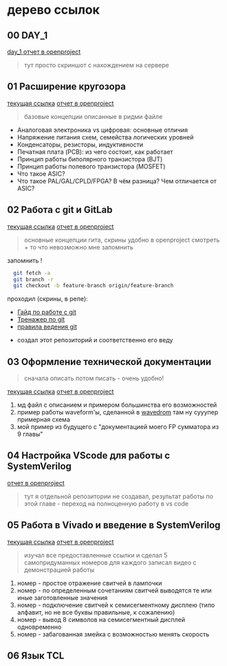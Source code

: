 # дерево ссылок

## 00 DAY_1

[day_1 отчет в openproject](https://openproject.borisblade.ru/projects/stazhirovki-rtl/work_packages/1788/activity?query_props=%7B%22c%22%3A%5B%22id%22%2C%22subject%22%2C%22type%22%2C%22status%22%2C%22priority%22%2C%22assignee%22%2C%22category%22%2C%22dueDate%22%2C%22percentageDone%22%5D%2C%22hi%22%3Atrue%2C%22g%22%3A%22%22%2C%22is%22%3Atrue%2C%22tv%22%3Afalse%2C%22hla%22%3A%5B%22status%22%2C%22priority%22%2C%22dueDate%22%5D%2C%22t%22%3A%22id%3Aasc%22%2C%22f%22%3A%5B%7B%22n%22%3A%22status%22%2C%22o%22%3A%22o%22%2C%22v%22%3A%5B%5D%7D%5D%2C%22pp%22%3A20%2C%22pa%22%3A4%7D)


> тут просто скриншот с нахождением на сервере

## 01 Расширение кругозора

[текущая ссылка](https://gitlab.borisblade.ru/glebFrolov/Internship/-/tree/gleb.Frolov.broadening_of_horizons/%2001_base_concepts)
[отчет в openproject](https://openproject.borisblade.ru/projects/stazhirovki-rtl/work_packages/1792/relations?query_props=%7B%22c%22%3A%5B%22id%22%2C%22subject%22%2C%22type%22%2C%22status%22%2C%22priority%22%2C%22assignee%22%2C%22category%22%2C%22dueDate%22%2C%22percentageDone%22%5D%2C%22hi%22%3Atrue%2C%22g%22%3A%22%22%2C%22is%22%3Atrue%2C%22tv%22%3Afalse%2C%22hla%22%3A%5B%22status%22%2C%22priority%22%2C%22dueDate%22%5D%2C%22t%22%3A%22id%3Aasc%22%2C%22f%22%3A%5B%7B%22n%22%3A%22status%22%2C%22o%22%3A%22o%22%2C%22v%22%3A%5B%5D%7D%5D%2C%22pp%22%3A20%2C%22pa%22%3A4%7D)


>базовые концепции описанные в ридми файле

 * Аналоговая электроника vs цифровая: основные отличия
 * Напряжение питания схем, семейства логических уровней
 * Конденсаторы, резисторы, индуктивности
 * Печатная плата (PCB): из чего состоит, как работает
 * Принцип работы биполярного транзистора (BJT)
 * Принцип работы полевого транзистора (MOSFET)
 * Что такое ASIC?
 * Что такое PAL/GAL/CPLD/FPGA? В чём разница? Чем отличается от ASIC?

## 02 Работа с git и GitLab

[текущая ссылка](https://gitlab.borisblade.ru/glebFrolov/Internship/-/tree/glebfrolov.start_in_git/02_git_start)
[отчет в openproject](https://openproject.borisblade.ru/projects/stazhirovki-rtl/work_packages/1796/activity?query_props=%7B%22c%22%3A%5B%22id%22%2C%22subject%22%2C%22type%22%2C%22status%22%2C%22priority%22%2C%22assignee%22%2C%22category%22%2C%22dueDate%22%2C%22percentageDone%22%5D%2C%22hi%22%3Atrue%2C%22g%22%3A%22%22%2C%22is%22%3Atrue%2C%22tv%22%3Afalse%2C%22hla%22%3A%5B%22status%22%2C%22priority%22%2C%22dueDate%22%5D%2C%22t%22%3A%22id%3Aasc%22%2C%22f%22%3A%5B%7B%22n%22%3A%22status%22%2C%22o%22%3A%22o%22%2C%22v%22%3A%5B%5D%7D%5D%2C%22pp%22%3A20%2C%22pa%22%3A4%7D)

>основные концепции гита, скрины удобно в openproject смотреть + то что невозможно мне запомнить

запомнить !

```bash
  git fetch -a
  git branch -r
  git checkout -b feature-branch origin/feature-branch
```

проходил (скрины, в репе):

- [Гайд по работе с git](https://githowto.com/ru/git_basics)
- [Тренажер по git](https://learngitbranching.js.org/)
- [правила ведения git](https://dokuwiki.borisblade.ru/doku.php?id=common:git_workflow)

+ создал этот репозиторий и соответственно его веду

## 03 Оформление технической документации

>сначала описать потом писать - очень удобно!

[текущая ссылка](https://gitlab.borisblade.ru/glebFrolov/Internship/-/tree/glebFrolov.inter_in_tec_doc/03_Registration_of_technical_documentation)
[отчет в openproject](https://openproject.borisblade.ru/projects/stazhirovki-rtl/work_packages/1800/activity?query_props=%7B%22c%22%3A%5B%22id%22%2C%22subject%22%2C%22type%22%2C%22status%22%2C%22priority%22%2C%22assignee%22%2C%22category%22%2C%22dueDate%22%2C%22percentageDone%22%5D%2C%22hi%22%3Atrue%2C%22g%22%3A%22%22%2C%22is%22%3Atrue%2C%22tv%22%3Afalse%2C%22hla%22%3A%5B%22status%22%2C%22priority%22%2C%22dueDate%22%5D%2C%22t%22%3A%22id%3Aasc%22%2C%22f%22%3A%5B%7B%22n%22%3A%22status%22%2C%22o%22%3A%22o%22%2C%22v%22%3A%5B%5D%7D%5D%2C%22pp%22%3A20%2C%22pa%22%3A4%7D)

1. мд файл с описанием и примером большинства его возможностей
2. пример работы waveform'ы, сделанной в [wavedrom](https://wavedrom.com)
   там ну сууупер примерная схема
3. мой пример из будущего с "документацией моего FP сумматора из 9 главы"

## 04 Настройка VScode для работы с SystemVerilog

[отчет в openproject](https://openproject.borisblade.ru/projects/stazhirovki-rtl/work_packages/1801/activity?query_props=%7B%22c%22%3A%5B%22id%22%2C%22subject%22%2C%22type%22%2C%22status%22%2C%22priority%22%2C%22assignee%22%2C%22category%22%2C%22dueDate%22%2C%22percentageDone%22%5D%2C%22hi%22%3Atrue%2C%22g%22%3A%22%22%2C%22is%22%3Atrue%2C%22tv%22%3Afalse%2C%22hla%22%3A%5B%22status%22%2C%22priority%22%2C%22dueDate%22%5D%2C%22t%22%3A%22id%3Aasc%22%2C%22f%22%3A%5B%7B%22n%22%3A%22status%22%2C%22o%22%3A%22o%22%2C%22v%22%3A%5B%5D%7D%5D%2C%22pp%22%3A20%2C%22pa%22%3A4%7D)

>тут я отдельной репозитории не создавал, результат работы по этой главе - переход на полноценную работу в vs code

## 05 Работа в Vivado и введение в SystemVerilog

[текущая ссылка](https://gitlab.borisblade.ru/glebFrolov/Internship/-/tree/glebFrolov.vivado_basic/05_vivado_basic)
[отчет в openproject](https://openproject.borisblade.ru/projects/stazhirovki-rtl/work_packages/1802/activity?query_props=%7B%22c%22%3A%5B%22id%22%2C%22subject%22%2C%22type%22%2C%22status%22%2C%22priority%22%2C%22assignee%22%2C%22category%22%2C%22dueDate%22%2C%22percentageDone%22%5D%2C%22hi%22%3Atrue%2C%22g%22%3A%22%22%2C%22is%22%3Atrue%2C%22tv%22%3Afalse%2C%22hla%22%3A%5B%22status%22%2C%22priority%22%2C%22dueDate%22%5D%2C%22t%22%3A%22id%3Aasc%22%2C%22f%22%3A%5B%7B%22n%22%3A%22status%22%2C%22o%22%3A%22o%22%2C%22v%22%3A%5B%5D%7D%5D%2C%22pp%22%3A20%2C%22pa%22%3A4%7D)

> изучал все предоставленные ссылки и сделал 5 самопридуманных номеров
> для каждого записал видео с демонстрацией работы

1. номер - простое отражение свитчей в лампочки
2. номер - по определенным сочетаниям свитчей выводятся те или иные заготовленные значения
3. номер - подключение свитчей к семисегментному дисплею (типо алфавит, но не все буквы правильные, к сожалению)
4. номер - вывод 8 символов на семисегментный дисплей одновременно
5. номер - забагованная змейка с возможностью менять скорость

## 06 Язык TCL

>
